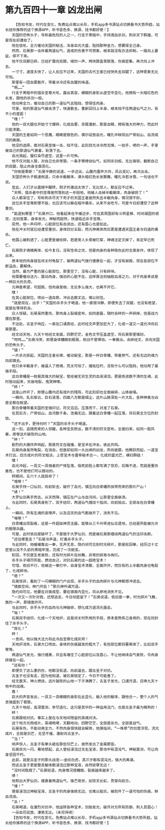# 第九百四十一章 凶龙出闸
        【告知书友，时代在变化，免费站点难以长存，手机app多书源站点切换看书大势所趋，站长给你推荐的这个换源APP，听书音色多、换源、找书都好使！】
       天国的恐怖头子，号称最危险的人之一，行走于黑暗中，手持滴血杀剑，刺杀天下群雄，可是现在却遭劫了。
       他在低吼，全力催动天国的秘法，浑身血光大盛，阻挡那种圣力，想要保全己身。
       然而，石昊那一击伴着两道仙气，造成的伤害不可想象，根本就没有办法抑制，一路向上蔓延，停不下来。
       他不仅双脚已碎，已经扩展向双膝，啵的一声，两块膝盖骨脱落，伤痕密集，再次向上冲去。
       一寸寸，速度太快了，让人反应不过来，天国的古代王者已经快失去双腿了，这种景象无比可怕。
       那里有一团血雾散开，带着冰冷还有血腥的味道。
       “啊……”
       行走于黑暗中的猎杀至尊大吼，露出真容，模糊的身影从虚空中显化，他拥有一头暗红色的长发，跟他的杀剑一般。
       他动用全力，催动自己的那一道仙气去阻挡，想保住肉身。
       可是，他的那道仙气被击溃了，快速散去，重新回归上半身，根本挡不住两道仙气之力，有不小的差距！
       “噗！”
       他的一双大腿也开始寸寸爆碎，化成血雾，赤霞激射，那是血精，拥有强大的神力，而此时只能溃散。
       天国的王者如同一个恶魔，眼睛是银色的，偶尔绽放血光，瞳孔中映现出尸骨如山、血流成河的画面。
       他没的选择，面对石昊至强一击，挡不住，此刻目光冰冷而无情，一抬手，哧的一声，手掌被自己的那道仙气裹着，斩落下去。
       血光溅起，猩红染尽虚空，这里一片可怖。
       他不仅对敌人狠，对自己也非常狠，一条手臂缭绕仙气，如同杀剑般，无比锋锐，截断自己的双腿，阻止肉身全面恶化。
       “你倒是果断！”石昊平静的说道，一步迈出，山腹内雷声大作，风云变幻，再次出击。
       天国恐怖头子极速倒退，只余半截躯体，满头暗红色长发飘舞，瞳孔冷若冰雪，一句话也不说。
       至此，人们才从震撼中醒转，刚才的激战太快了，无比惊人，都反应不过来。
       “天啊，猎杀者中的至尊居然落到这一步田地，他被人击掉半截躯体，肉身破损了！”
       众人都呆住了，号称刺杀尽天下奇才的天国王者居然失去半截肉身，情况很不妙。
       这位杀手至尊即便不敌，也应该可以躲在暗中袭杀，从来不会吃亏，可是今日却遭受了这种重创。
       “能退到哪里？”石昊开口，他看起来在平缓迈步，可在其周围却有斗转星移、时间凝固的感觉，法则笼罩，身体发光，神秘而超然，快速临近杀手至尊。
       突然，他一声闷哼，心脏部位有血淌出，还有眉心也是如此。
       他在冲关时就已经遭受重创，身体四分五裂，而元神离体而后更是遭遇天国王者与钧道的袭杀。
       他眉心被刺透了，心脏更是被绞碎，若是常人头骨被钉穿，神魂注定灭掉了，肯定早已死亡。
       石昊刚才魂魄离体，如今复归，没有性命之忧，但是肉身的各种隐伤此时全面发作，体现了出来。
       原本他的肉身就在闭关时龟裂了，被两道仙气强行缠裹在一起，才没有崩毁，现在各部位不断溢血，要解体。
       当然，最为严重的是心脏部位，那里空了，没有心脏，只有碎块。
       他需要催动法力，展动肉身，强劲的心脏不在，这样靠法则抽取血液之力，对于肉身来说是一种巨大的负荷。
       元神是希望，可超脱，但肉身是根，无论多么强大，也离不开它。
       噗！
       在其心脏部位，喷出一道血箭，冲出去数丈远，难以封住。
       “就是现在，出手！”天国的杀手头子喝道，他一直很冷静，即便失去了双腿，也没有绝望，就是在等待机会。
       众人惊疑，石昊虽然重伤，那肉身上裂痕密布，如同瓷器，随时会砰的一声碎掉，但是战力摆在那里。
       不远处，古圣子响应，一直在口诵真经，此时经文声更加宏大了，化成一道又一道光冲向石昊那里。
       经文动天地，九天十地经文发威，四野茫茫，金色文字压盖虚空，将石昊那里镇封。
       “呵呵……”石昊冷笑，即便身体糟糕到极致，依旧不曾惧怕，一拳轰出，击碎经文，杀向天国的恐怖头子。
       “镇！”
       一片杀光掠起，天国的王者长啸，催动秘宝，那是一杆白骨幡，带着煞气，还有无边的魂力向前镇去。
       他只余半截身子，被逼入了绝境，荒太可怕了，摧枯拉朽，没有什么可以阻挡，他动用了最强手段。
       这白骨幡是一桩极其强大的秘宝，曾经被无穷生灵的血液浸泡，更是炼进数不清的生魂，此时摇动起来，天崩地裂，鬼哭神嚎。
       “砰！”
       这座山炸开了，即便山腹内还有成片的残阵，可此刻却也全面崩碎，山体崩塌。
       一瞬间，乱石穿云，巨石滚落，四面八方都是烟尘，这片山脉深处一片大乱，各种神禽与凶兽全都在眺望。
       那白骨幡带着天国的至强印记，符文滔滔，压落而下，对准了石昊。
       在其后方，尸骨如山，血河数千条，浩瀚无边，跟着这白骨幡一起压落，将石昊全方位的封锁。
       “还不出手，更待何时？”天国的杀手头子喝道。
       这一刻，追随而来的人惊醒，各种宝具祭出，数不清的符文密布，全面扫来，如同一股风暴，席卷这片破败的山地。
       “砰！”
       剧烈的大爆炸声响起，那是符文在碰撞，是宝术在冲击，彼此共鸣。
       石昊肉身虽然龟裂，在淌血，但是却如同一头出闸的凶龙，所向披靡，他腾跃而起，一道宝术打出，四方成片的符文暗淡，上苍宝术与雷帝秘术合一，化成炽盛光芒，横扫群敌！
       噗！
       血光冲起，一具又一具强者的尸体坠落，临死前脸上都写满了惊恐，后悔不迭，荒就是重伤垂危，也不是他们可以撼动的。
       转眼间，五六十人就毙命了！
       “喀嚓！”
       石昊手持一口仙剑，向前斩去，破开了血光，镇压向白骨幡所挟带而来的那片尸山！
       “哧！”
       大罗仙剑离手而去，从天而降，镇压在尸山与血河间，让那里全面崩溃。
       与此同时，石昊真身到了，双手结印，两道仙气缠绕十指间，向前拍出，全部击在白骨幡上。
       一瞬间，所有生魂的哀嚎声，以及滔天的血气都崩开了，消失不见。
       “喀嚓！”
       白骨幡出现裂痕，这是一件超级神灵法器，能够从三千州带进仙古遗地，已经是所能被允许的极限兵器。
       可是，此时依旧是破坏了，不是毁于大罗仙剑，而是被石昊那缠绕两道仙气的法印击断。
       “还往哪里走？”石昊冷声道，盯着杀手头子。
       与此同时，他缓缓轰出一拳，无声无息，隐约间可见到时光碎片，那是轮回拳，经历过十丈密室以及不久前的黑暗牢笼，完成了一次蜕变。
       轮回，不仅是生老衰败，还有时光碎片在纷舞，异常的妖艳与绚烂。
       杀手头子竭尽所能，燃烧自己，对抗石昊的这一超绝宝术！
       可惜，依旧不行，他被这一拳打中，自身宝术溃散，全面炸开，而仅有的上半截肉身也龟裂了，化成碎块。
       “嗯？”
       石昊惊异，看到了一闪模糊的门户出现，杀手头子的血肉碎片与元神都想冲进去。
       “镜面空间，神门开启！”那元神吟诵咒语。
       隐约间可见，他要在对面成型，要在镜面内显化，将从原地消失不见。
       “一次又一次针对我，还想逃走，今日彻底留下！”石昊说道，依旧是一拳，时光碎片飞舞，轰的一声，那镜面炸开。
       与此同时，杀手头子的血肉与元神破碎，想化成万道流光遁走。
       “嗡！”
       石昊双手结印，化成一个天地炉，这是闭关时所用的手段，原本是熬炼己身用的，现在则封住了杀手头子。
       “炼化！”
       砰！
       一息间，他以强大法力将此冷血至尊化成灰烬！
       天地炉消失，石昊大口喷血，身体的伤痕越发的粗大了，有些部位都将要离体了，比如说手臂等。
       两道仙气发光，强行缠裹，并且有堵住了心脏部位以及眉心，不让他继续血气衰败，令肉身拼接在一起。
       “还有你！”
       即便负了这么重的伤，他都没有退，向前逼去，跟古圣子对抗。
       古圣子也没有走，因为他知道，被石昊锁定了，今日不可能善了。
       经文震天，神火燃烧，这片破败的山地一下子沸腾了，古圣子发光，口诵咒语，召唤九天十地中的战魂。
       轰！
       巨大的声音发出，一具又一具模糊的身影在此显化，融入他的躯体，跟他合一，整个人的气息强盛到了极致。
       九天十地经，高深莫测，参尽造化，这只是其中的一种运用法门，也是古圣子最为精熟的！
       砰！
       石昊跟他对抗，事实上是在与天地间残留的英魂对决。
       这个地方光雨成片，英魂咆哮，天翻地动，四野茫茫，全部是杀光，全部是战气。
       石昊有伤，不能动用全力，不然肉身很快就会解体，他弹指间，“一株草”的剑意浮现，流光成片，全部是剑芒，无坚不摧，激射向古圣子。
       “当！”
       响声惊人，古圣子有拳头砸在那些剑芒上，居然发出了金属颤音。
       石昊目光一闪，蓦地想起，此人曾经浸泡过无名宝液，那池中有混沌气，神秘莫测，可让肉身坚固不朽。
       此前，就是古圣子的那头战宠——金纹白虎，其爪子都有混沌光，强大的离谱。
       而这古圣子更是整具躯体都浸泡过那种宝液，自然妖孽无边！
       “没时间耽搁了。”石昊轻语，肉身情况很糟糕，裂痕越来越多了。
       哧！
       他祭出大罗仙剑，缠裹着两道仙气，锋芒绝世，如惊天长虹，贯穿向前方。
       “噗！”
       便是浸泡过神秘宝液，古圣子的肉身强绝无边，也难以抵抗，被剖开了一道可怕的伤痕，鲜血流淌。
       “杀！”
       石昊喝道，在激烈对抗中，他运转各种宝术，剑胎发光，破开对方所有防御，刺入其眉心！
       一朵血花绽放，凄艳无比。（未完待续）
       【告知书友，时代在变化，免费站点难以长存，手机app多书源站点切换看书大势所趋，站长给你推荐的这个换源APP，听书音色多、换源、找书都好使！】